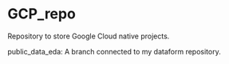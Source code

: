 # GCP_repo
Repository to store Google Cloud native projects.

public_data_eda: A branch connected to my dataform repository.

